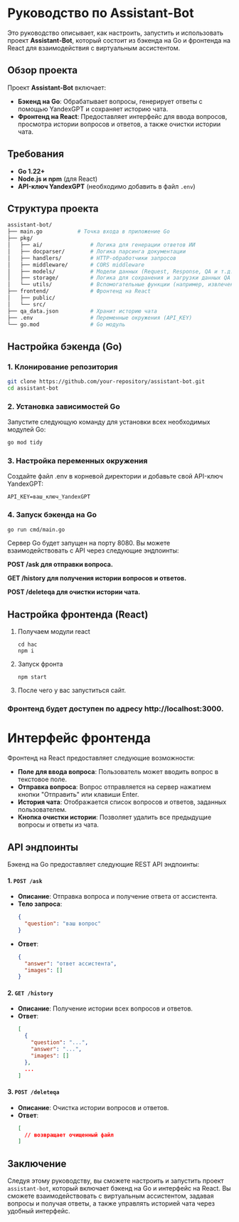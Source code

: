 # Руководство по Assistant-Bot

Это руководство описывает, как настроить, запустить и использовать проект **Assistant-Bot**, который состоит из бэкенда на Go и фронтенда на React для взаимодействия с виртуальным ассистентом.

## Обзор проекта

Проект **Assistant-Bot** включает:

- **Бэкенд на Go**: Обрабатывает вопросы, генерирует ответы с помощью YandexGPT и сохраняет историю чата.
- **Фронтенд на React**: Предоставляет интерфейс для ввода вопросов, просмотра истории вопросов и ответов, а также очистки истории чата.

## Требования

- **Go 1.22+**
- **Node.js и npm** (для React)
- **API-ключ YandexGPT** (необходимо добавить в файл `.env`)

## Структура проекта

```bash
assistant-bot/
├── main.go           # Точка входа в приложение Go
├── pkg/
│   ├── ai/               # Логика для генерации ответов ИИ
│   ├── docparser/        # Логика парсинга документации
│   ├── handlers/         # HTTP-обработчики запросов
│   ├── middleware/       # CORS middleware
│   ├── models/           # Модели данных (Request, Response, QA и т.д.)
│   ├── storage/          # Логика для сохранения и загрузки данных QA
│   └── utils/            # Вспомогательные функции (например, извлечение ключевых слов)
├── frontend/             # Фронтенд на React
│   ├── public/
│   └── src/
├── qa_data.json          # Хранит историю чата
├── .env                  # Переменные окружения (API_KEY)
└── go.mod                # Go модуль
```

## Настройка бэкенда (Go)

### 1. Клонирование репозитория

```bash
git clone https://github.com/your-repository/assistant-bot.git
cd assistant-bot
```
### 2. Установка зависимостей Go
Запустите следующую команду для установки всех необходимых модулей Go:

```bash
go mod tidy
```
### 3. Настройка переменных окружения
Создайте файл .env в корневой директории и добавьте свой API-ключ YandexGPT:
```
API_KEY=ваш_ключ_YandexGPT
```
### 4. Запуск бэкенда на Go
```bash
go run cmd/main.go
```
Сервер Go будет запущен на порту 8080. Вы можете взаимодействовать с API через следующие эндпоинты:

**POST /ask для отправки вопроса.**

**GET /history для получения истории вопросов и ответов.**

**POST /deleteqa для очистки истории чата.**

## Настройка фронтенда (React)
1. Получаем модули react
    ```bach
    cd hac 
    npm i
    ```
2. Запуск фронта
    ```bach
    npm start
    ```
3. После чего у вас запуститься сайт.

### Фронтенд будет доступен по адресу http://localhost:3000.

# Интерфейс фронтенда

Фронтенд на React предоставляет следующие возможности:

- **Поле для ввода вопроса**: Пользователь может вводить вопрос в текстовое поле.
- **Отправка вопроса**: Вопрос отправляется на сервер нажатием кнопки "Отправить" или клавиши Enter.
- **История чата**: Отображается список вопросов и ответов, заданных пользователем.
- **Кнопка очистки истории**: Позволяет удалить все предыдущие вопросы и ответы из чата.

## API эндпоинты

Бэкенд на Go предоставляет следующие REST API эндпоинты:

#### 1. `POST /ask`
- **Описание**: Отправка вопроса и получение ответа от ассистента.
- **Тело запроса**:
    ```json
    {
      "question": "ваш вопрос"
    }
    ```
- **Ответ**:
    ```json
    {
      "answer": "ответ ассистента",
      "images": []
    }
    ```

#### 2. `GET /history`
- **Описание**: Получение истории всех вопросов и ответов.
- **Ответ**:
    ```json
    [
      {
        "question": "...",
        "answer": "...",
        "images": []
      },
      ...
    ]
    ```

#### 3. `POST /deleteqa`
- **Описание**: Очистка истории вопросов и ответов.
- **Ответ**:
    ```json
    [
      // возвращает очищенный файл
    ]
    ```

## Заключение

Следуя этому руководству, вы сможете настроить и запустить проект `assistant-bot`, который включает бэкенд на Go и интерфейс на React. Вы сможете взаимодействовать с виртуальным ассистентом, задавая вопросы и получая ответы, а также управлять историей чата через удобный интерфейс.
